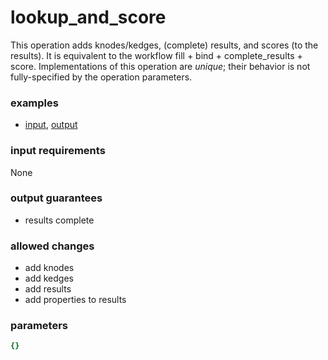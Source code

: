 # lookup_and_score

This operation adds knodes/kedges, (complete) results, and scores (to the results). It is equivalent to the workflow fill + bind + complete_results + score. Implementations of this operation are _unique_; their behavior is not fully-specified by the operation parameters.

### examples

- [input](../examples/fill_and_bind/messages/01_qgraph.json), [output](../examples/fill_and_bind/messages/05_scored_results.json)

### input requirements

None

### output guarantees

- results complete

### allowed changes

- add knodes
- add kedges
- add results
- add properties to results

### parameters

```yaml
{}
```
